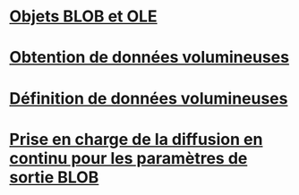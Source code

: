 # [Objets BLOB et OLE](blobs-and-ole-objects.md)
# [Obtention de données volumineuses](getting-large-data.md)
# [Définition de données volumineuses](setting-large-data.md)
# [Prise en charge de la diffusion en continu pour les paramètres de sortie BLOB](streaming-support-for-blob-output-parameters.md)
